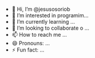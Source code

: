 - 👋 Hi, I’m @jesusosoriob
- 👀 I’m interested in programim...
- 🌱 I’m currently learning ...
- 💞️ I’m looking to collaborate o ...
- 📫 How to reach me ...
- 😄 Pronouns: ...
- ⚡ Fun fact: ...

<!---
jesusosoriob/jesusosoriob is a ✨ special ✨ repository because its `README.md` (this file) appears on your GitHub profile.
You can click the Preview link to take a look at your changes.
--->
